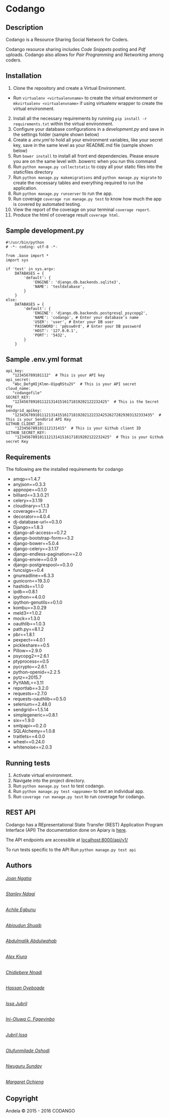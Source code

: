 # Codango

## Description
Codango is a Resource Sharing Social Network for Coders.

Codango resource sharing includes *Code Snippets* posting and *Pdf* uploads. Codango also allows for *Pair Programming* and *Networking* among coders.

## Installation
1. Clone the repository and create a Virtual Environment.
- Run `virtualenv <virtualenvname>` to create the virtual environment or `mkvirtualenv <virtualenvname>` if using virtualenv wrapper to create the virtual environment.
2. Install all the necessary requirements by running `pip install -r requirements.txt` within the virtual environment.
3. Configure your database configurations in a *development.py* and save in the settings folder (sample shown below)
4. Create a *.env.yml* to hold all your environment variables, like your secret key, save in the same level as your README.md file (sample shown below)
5. Run `bower install` to install all front end dependencies. Please ensure you are on the same level with .bowerrc when you run this command
6. Run `python manage.py collectstatic` to copy all your static files into the staticfiles directory
7. Run `python manage.py makemigrations` and `python manage.py migrate` to create the necessary tables and everything required to run the application.
7. Run `python manage.py runserver` to run the app.
8. Run coverage `coverage run manage.py test` to know how much the app is covered by automated testing.
9. View the report of the coverage on your terminal `coverage report`.
10. Produce the html of coverage result `coverage html`.

## Sample development.py
```
#!/usr/bin/python
# -*- coding: utf-8 -*-

from .base import *
import sys

if 'test' in sys.argv:
    DATABASES = {
        'default': {
            'ENGINE': 'django.db.backends.sqlite3',
            'NAME': 'testdatabase',
        }
    }
else:
    DATABASES = {
        'default': {
            'ENGINE': 'django.db.backends.postgresql_psycopg2',
            'NAME': 'codango', # Enter your database's name
            'USER': 'user', # Enter your DB user
            'PASSWORD': 'p@ssw0rd', # Enter your DB password
            'HOST': '127.0.0.1',
            'PORT': '5432',
        }
    }
```


## Sample .env.yml format
```
api_key:
   "123456789101112"  # This is your API key
api_secret:
   "Abc_DefgHIjKlmn-O1pqRStu2V"  # This is your API secret
cloud_name:
   "codangofile"
SECRET_KEY:
   "12345678910111213141516171819202122232425"  # This is the Secret key
sendgrid_apikey:
   "1234567891011121314151617181920212223242526272829303132333435"  # This is your SendGrid API Key
GITHUB_CLIENT_ID:
    "123456789101112131415"  # This is your Github client ID
GITHUB_SECRET_KEY:
    "12345678910111213141516171819202122232425"  # This is your Github secret Key

```

## Requirements
The following are the installed requirements for codango
- amqp==1.4.7
- anyjson==0.3.3
- appnope==0.1.0
- billiard==3.3.0.21
- celery==3.1.19
- cloudinary==1.1.3
- coverage==3.7.1
- decorator==4.0.4
- dj-database-url==0.3.0
- Django==1.8.3
- django-all-access==0.7.2
- django-bootstrap-form==3.2
- django-bower==5.0.4
- django-celery==3.1.17
- django-endless-pagination==2.0
- django-envie==0.0.9
- django-postgrespool==0.3.0
- funcsigs==0.4
- gnureadline==6.3.3
- gunicorn==19.3.0
- hashids==1.1.0
- ipdb==0.8.1
- ipython==4.0.0
- ipython-genutils==0.1.0
- kombu==3.0.29
- meld3==1.0.2
- mock==1.3.0
- oauthlib==1.0.3
- path.py==8.1.2
- pbr==1.8.1
- pexpect==4.0.1
- pickleshare==0.5
- Pillow==2.9.0
- psycopg2==2.6.1
- ptyprocess==0.5
- pycrypto==2.6.1
- python-openid==2.2.5
- pytz==2015.7
- PyYAML==3.11
- reportlab==3.2.0
- requests==2.7.0
- requests-oauthlib==0.5.0
- selenium==2.48.0
- sendgrid==1.5.14
- simplegeneric==0.8.1
- six==1.9.0
- smtpapi==0.2.0
- SQLAlchemy==1.0.8
- traitlets==4.0.0
- wheel==0.24.0
- whitenoise==2.0.3

## Running tests
1. Activate virtual environment.
2. Navigate into the project directory.
3. Run `python manage.py test` to test codango.
4. Run `python manage.py test <appname>` to test an individual app.
5. Run `coverage run manage.py test` to run coverage for codango.

## REST API
Codango has a REpresentational State Transfer (REST) Application Program Interface (API)
The documentation done on Apiary is [here](http://docs.codango.apiary.io/).

The API endpoints are accessible at [localhost:8000/api/v1/](http://localhost:8000/api/v1/)

To run tests specific to the API Run `python manage.py test api`

## Authors
###### [Joan Ngatia](https://github.com/andela-jngatia)
###### [Stanley Ndagi](https://github.com/NdagiStanley)
###### [Achile Egbunu](https://github.com/Achile)
###### [Abioudun Shuaib](https://github.com/abiodun0)
###### [Abdulmalik Abdulwahab](https://github.com/andela-aabdulwahab)
###### [Alex Kiura](https://github.com/andela-akiura)
###### [Chidiebere Nnadi](https://github.com/andela-cnnadi)
###### [Hassan Oyeboade](https://github.com/andela-hoyeboade)
###### [Issa Jubril](https://github.com/andela-ijubril)
###### [Ini-Oluwa C. Fageyinbo](https://github.com/IniOluwa)
###### [Jubril Issa](https://github.com/masterp4dev)
###### [Olufunmilade Oshodi](https://github.com/andela-ooshodi)
###### [Nwuguru Sunday](https://github.com/andela-snwuguru)
###### [Margaret Ochieng](https://github.com/andela-mochieng)

## Copyright
Andela © 2015 - 2016 CODANGO